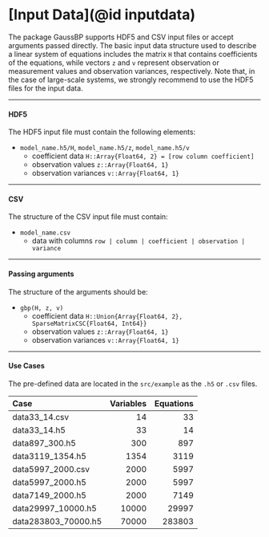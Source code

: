# [Input Data](@id inputdata)

The package GaussBP supports HDF5 and CSV input files or accept arguments passed directly. The basic input data structure used to describe a linear system of equations includes the matrix `H` that contains coefficients of the equations, while vectors `z` and `v` represent observation or measurement values and observation variances, respectively. Note that, in the case of large-scale systems, we strongly recommend to use the HDF5 files for the input data.  

---

#### HDF5
The HDF5 input file must contain the following elements:
- `model_name.h5/H`, `model_name.h5/z`, `model_name.h5/v` 
  - coefficient data `H::Array{Float64, 2} = [row column coefficient]`
  - observation values `z::Array{Float64, 1}`
  - observation variances `v::Array{Float64, 1}`
---

#### CSV
The structure of the CSV input file must contain:
- `model_name.csv` 
  - data with columns `row | column | coefficient | observation | variance`
---

#### Passing arguments
The structure of the arguments should be:
- `gbp(H, z, v)`
  - coefficient data `H::Union{Array{Float64, 2}, SparseMatrixCSC{Float64, Int64}}`
  - observation values `z::Array{Float64, 1}`
  - observation variances `v::Array{Float64, 1}` 
---

#### Use Cases
The pre-defined data are located in the `src/example` as the `.h5` or `.csv` files.

| Case                | Variables     | Equations | 
|:--------------------|--------------:|----------:|
| data33_14.csv       | 14            | 33        |
| data33_14.h5        | 33            | 14        | 
| data897_300.h5      | 300           | 897       | 
| data3119_1354.h5    | 1354          | 3119      | 
| data5997_2000.csv   | 2000          | 5997      | 
| data5997_2000.h5    | 2000          | 5997      | 
| data7149_2000.h5    | 2000          | 7149      |
| data29997_10000.h5  | 10000         | 29997     |
| data283803_70000.h5 | 70000         | 283803    | 
